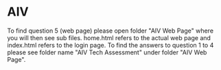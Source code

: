 # AIV
To find question 5 (web page) please open folder "AIV Web Page" where you will then see sub files. home.html refers to the actual web page and index.html refers to the login page. 
To find the answers to question 1 to 4 please see folder name "AIV Tech Assessment" under folder "AIV Web Page".
